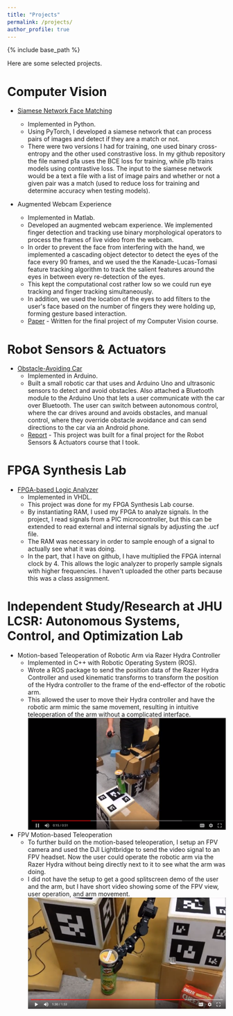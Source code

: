 ```yaml
---
title: "Projects"
permalink: /projects/
author_profile: true
---
```


{% include base_path %}

Here are some selected projects.

Computer Vision
======
* <a href="https://github.com/The-Shwin/Siamese-Face-Matching">Siamese Network Face Matching</a>
  * Implemented in Python.
  * Using PyTorch, I developed a siamese network that can process pairs of images and detect if they are a match or not.
  * There were two versions I had for training, one used binary cross-entropy and the other used constrastive loss. In my github repository the file named p1a uses the BCE loss for training, while p1b trains models using contrastive loss. The input to the siamese network would be a text a file with a list of image pairs and whether or not a given pair was a match (used to reduce loss for training and determine accuracy when testing models).

* Augmented Webcam Experience
  * Implemented in Matlab.
  * Developed an augmented webcam experience. We implemented finger detection and tracking use binary morphological operators to process the frames of live video from the webcam.
  * In order to prevent the face from interfering with the hand, we implemented a cascading object detector to detect the eyes of the face every 90 frames, and we used the the Kanade-Lucas-Tomasi feature tracking algorithm to track the salient features around the eyes in between every re-detection of the eyes.
  * This kept the computational cost rather low so we could run eye tracking and finger tracking simultaneously.  
  * In addition, we used the location of the eyes to add filters to the user's face based on the number of fingers they were holding up, forming gesture based interaction.
  * [Paper](https://theshwin.com/files/cvproject.pdf) - Written for the final project of my Computer Vision course.

Robot Sensors & Actuators
======
* [Obstacle-Avoiding Car](https://github.com/mattkae/Obstabot)
  * Implemented in Arduino.
  * Built a small robotic car that uses and Arduino Uno and ultrasonic sensors to detect and avoid obstacles. Also attached a Bluetooth module to the Arduino Uno that lets a user communicate with the car over Bluetooth. The user can switch between autonomous control, where the car drives around and avoids obstacles, and manual control, where they override obstacle avoidance and can send directions to the car via an Android phone.
  * [Report](https://theshwin.com/files/rsaproject.pdf) - This project was built for a final project for the Robot Sensors & Actuators course that I took.

FPGA Synthesis Lab
======
* [FPGA-based Logic Analyzer](https://github.com/The-Shwin/FPGA-LogicAnalyzer)
  * Implemented in VHDL.
  * This project was done for my FPGA Synthesis Lab course.
  * By instantiating RAM, I used my FPGA to analyze signals. In the project, I read signals from a PIC microcontroller, but this can be extended to read external and internal signals by adjusting the .ucf file.
  * The RAM was necessary in order to sample enough of a signal to actually see what it was doing.
  * In the part, that I have on github, I have multiplied the FPGA internal clock by 4. This allows the logic analyzer to properly sample signals with higher frequencies. I haven't uploaded the other parts because this was a class assignment.

Independent Study/Research at JHU LCSR: Autonomous Systems, Control, and Optimization Lab
======
* Motion-based Teleoperation of Robotic Arm via Razer Hydra Controller
  * Implemented in C++ with Robotic Operating System (ROS).
  * Wrote a ROS package to send the position data of the Razer Hydra Controller and used kinematic transforms to transform the position of the Hydra controller to the frame of the end-effector of the robotic arm.
  * This allowed the user to move their Hydra controller and have the robotic arm mimic the same movement, resulting in intuitive teleoperation of the arm without a complicated interface.
[![Hydra Teleoperation](/images/Video1.PNG)](https://drive.google.com/open?id=0Bx6eCdlCBKvvWEhiOW5EaWxNc1E)
* FPV Motion-based Teleoperation
  * To further build on the motion-based teleoperation, I setup an FPV camera and used the DJI Lightbridge to send the video signal to an FPV headset. Now the user could operate the robotic arm via the Razer Hydra without being directly next to it to see what the arm was doing.
  * I did not have the setup to get a good splitscreen demo of the user and the arm, but I have short video showing some of the FPV view, user operation, and arm movement.
[![FPV Teleoperation](/images/Video2.PNG)](https://drive.google.com/file/d/1CmU1g7jDb5s4es92wabqm8_3vDx1AL4h/view)
